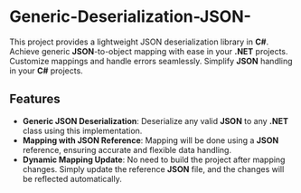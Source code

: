 # Generic-Deserialization-JSON-

This project provides a lightweight JSON deserialization library in **C#**. Achieve generic **JSON**-to-object mapping with ease in your **.NET** projects. Customize mappings and handle errors seamlessly. Simplify **JSON** handling in your **C#** projects.

## Features

- **Generic JSON Deserialization**: Deserialize any valid **JSON** to any **.NET** class using this implementation.
- **Mapping with JSON Reference**: Mapping will be done using a **JSON** reference, ensuring accurate and flexible data handling.
- **Dynamic Mapping Update**: No need to build the project after mapping changes. Simply update the reference **JSON** file, and the changes will be reflected automatically.
